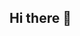## Hi there 👋

<!--
**LEEYUN-JU/LEEYUN-JU** is a ✨ _special_ ✨ repository because its `README.md` (this file) appears on your GitHub profile.

Here are some ideas to get you started:


<img src="https://capsule-render.vercel.app/api?type=wave&color=auto&height=300&section=header&text=capsule%20render&fontSize=90" />
